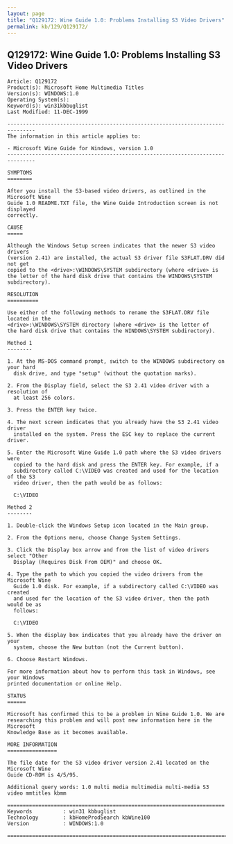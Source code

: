 ```yaml
---
layout: page
title: "Q129172: Wine Guide 1.0: Problems Installing S3 Video Drivers"
permalink: kb/129/Q129172/
---
```


## Q129172: Wine Guide 1.0: Problems Installing S3 Video Drivers

	Article: Q129172
	Product(s): Microsoft Home Multimedia Titles
	Version(s): WINDOWS:1.0
	Operating System(s): 
	Keyword(s): win31kbbuglist
	Last Modified: 11-DEC-1999
	
	-------------------------------------------------------------------------------
	The information in this article applies to:
	
	- Microsoft Wine Guide for Windows, version 1.0 
	-------------------------------------------------------------------------------
	
	SYMPTOMS
	========
	
	After you install the S3-based video drivers, as outlined in the Microsoft Wine
	Guide 1.0 README.TXT file, the Wine Guide Introduction screen is not displayed
	correctly.
	
	CAUSE
	=====
	
	Although the Windows Setup screen indicates that the newer S3 video drivers
	(version 2.41) are installed, the actual S3 driver file S3FLAT.DRV did not get
	copied to the <drive>:\WINDOWS\SYSTEM subdirectory (where <drive> is
	the letter of the hard disk drive that contains the WINDOWS\SYSTEM
	subdirectory).
	
	RESOLUTION
	==========
	
	Use either of the following methods to rename the S3FLAT.DRV file located in the
	<drive>:\WINDOWS\SYSTEM directory (where <drive> is the letter of
	the hard disk drive that contains the WINDOWS\SYSTEM subdirectory).
	
	Method 1
	--------
	
	1. At the MS-DOS command prompt, switch to the WINDOWS subdirectory on your hard
	  disk drive, and type "setup" (without the quotation marks).
	
	2. From the Display field, select the S3 2.41 video driver with a resolution of
	  at least 256 colors.
	
	3. Press the ENTER key twice.
	
	4. The next screen indicates that you already have the S3 2.41 video driver
	  installed on the system. Press the ESC key to replace the current driver.
	
	5. Enter the Microsoft Wine Guide 1.0 path where the S3 video drivers were
	  copied to the hard disk and press the ENTER key. For example, if a
	  subdirectory called C:\VIDEO was created and used for the location of the S3
	  video driver, then the path would be as follows:
	
	  C:\VIDEO
	
	Method 2
	--------
	
	1. Double-click the Windows Setup icon located in the Main group.
	
	2. From the Options menu, choose Change System Settings.
	
	3. Click the Display box arrow and from the list of video drivers select "Other
	  Display (Requires Disk From OEM)" and choose OK.
	
	4. Type the path to which you copied the video drivers from the Microsoft Wine
	  Guide 1.0 disk. For example, if a subdirectory called C:\VIDEO was created
	  and used for the location of the S3 video driver, then the path would be as
	  follows:
	
	  C:\VIDEO
	
	5. When the display box indicates that you already have the driver on your
	  system, choose the New button (not the Current button).
	
	6. Choose Restart Windows.
	
	For more information about how to perform this task in Windows, see your Windows
	printed documentation or online Help.
	
	STATUS
	======
	
	Microsoft has confirmed this to be a problem in Wine Guide 1.0. We are
	researching this problem and will post new information here in the Microsoft
	Knowledge Base as it becomes available.
	
	MORE INFORMATION
	================
	
	The file date for the S3 video driver version 2.41 located on the Microsoft Wine
	Guide CD-ROM is 4/5/95.
	
	Additional query words: 1.0 multi media multimedia multi-media S3 video mmtitles kbmm
	
	======================================================================
	Keywords          : win31 kbbuglist
	Technology        : kbHomeProdSearch kbWine100
	Version           : WINDOWS:1.0
	
	=============================================================================
	
